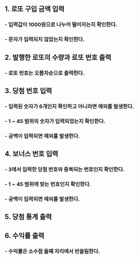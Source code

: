 ## 1. 로또 구입 금액 입력

### - 입력값이 1000원으로 나누어 떨어지는지 확인한다.

### - 문자가 입력되지 않았는지 확인한다.

## 2. 발행한 로또의 수량과 로또 번호 출력

### - 로또 번호는 오름차순으로 출력한다.

## 3. 당첨 번호 입력

### - 입력된 숫자가 6개인지 확인하고 아니라면 예외를 발생한다.

### - 1 ~ 45 범위의 숫자가 입력되었는지 확인한다.

### - 공백이 입력되면 예외를 발생한다.

## 4. 보너스 번호 입력

### - 3에서 입력한 당첨 번호와 중복되는 번호인지 확인한다.

### - 1 ~ 45 범위에 맞는 번호인지 확인한다.

### - 공백이 입력되면 예외를 발생한다.

## 5. 당첨 통계 출력

## 6. 수익률 출력

### - 수익률은 소수점 둘째 자리에서 반올림한다.
